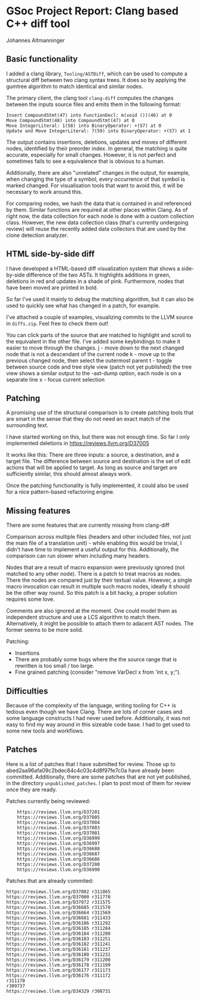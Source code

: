 GSoc Project Report: Clang based C++ diff tool
==============================================

Johannes Altmanninger


Basic functionality
-------------------

I added a clang library, `Tooling/ASTDiff`, which can be used to compute a
structural diff between two clang syntax trees. It does so by applying the
gumtree algorithm to match identical and similar nodes.

The primary client, the clang tool `clang-diff` computes the changes between
the inputs source files and emits them in the following format:

```
Insert CompoundStmt(47) into FunctionDecl: m(void ())(46) at 0
Move CompoundStmt(48) into CompoundStmt(47) at 0
Move IntegerLiteral: 1(58) into BinaryOperator: +(57) at 0
Update and Move IntegerLiteral: 7(59) into BinaryOperator: +(57) at 1
```

The output contains insertions, deletions, updates and moves of different
nodes, identified by their preorder index. In general, the matching is quite
accurate, especially for small changes. However, it is not perfect and
sometimes fails to see a equivalence that is obvious to a human.

Additionally, there are also "unrelated" changes in the output, for example,
when changing the type of a symbol, every occurrence of that symbol is marked
changed. For visualisation tools that want to avoid this, it will be
necessary to work around this.

For comparing nodes, we hash the data that is contained in and referenced by
them. Similar functions are required at other places within Clang.
As of right now, the data collection for each node is done with a custom
collection class. However, the new data collection class (that's currently
    undergoing review) will reuse the recently added data collectors that are
used by the clone detection analyzer.

HTML side-by-side diff
----------------------

I have developed a HTML-based diff visualization system that shows a
side-by-side difference of the two ASTs.  It highlights additions in green,
deletions in red and updates in a shade of pink.  Furthermore, nodes that
have been moved are printed in bold.

So far I've used it mainly to debug the matching algorithm, but it can also
be used to quickly see what has changed in a patch, for example.

I've attached a couple of examples, visualizing commits to the LLVM source
in `diffs.zip`. Feel free to check them out!

You can click parts of the source that are matched to highlight and scroll to
the equivalent in the other file.
I've added some keybindings to make it easier to move through the changes.
  j - move down to the next changed node that is not a descendant of the
      current node
  k - move up to the previous changed node, then select the outermost
      parent
  t - toggle between source code and tree style view (patch not yet published)
      the tree view shows a similar output to the -ast-dump option,
      each node is on a separate line
  x - focus current selection

Patching
--------

A promising use of the structural comparison is to create patching tools that
are smart in the sense that they do not need an exact match of the surrounding
text.

I have started working on this, but there was not enough time. So far I only
implemented deletions in https://reviews.llvm.org/D37005

It works like this: There are three inputs: a source, a destination, and
a target file. The difference between source and destination is the
set of edit actions that will be applied to target.
As long as source and target are sufficiently similar, this should
almost always work.

Once the patching functionality is fully implemented, it could also be used for
a nice pattern-based refactoring engine.

Missing features
----------------
There are some features that are currently missing from clang-diff

Comparison across multiple files (headers and other included files, not just
the main file of a translation unit) - while enabling this would be
trivial, I didn't have time to implement a useful output for this.
Additionally, the comparison can run slower when including many headers.

Nodes that are a result of macro expansion were previously ignored (not matched
to any other node). There is a patch to treat macros as nodes. There the
nodes are compared just by their textual value. However, a single macro
invocation can result in multiple such macro nodes, ideally it should
be the other way round. So this patch is a bit hacky, a proper solution
requires some love.

Comments are also ignored at the moment. One could model them as independent
structure and use a LCS algorithm to match them. Alternatively, it might be
possible to attach them to adacent AST nodes. The former seems to be more solid.

Patching:

 * Insertions
 * There are probably some bugs where the the source range that is rewritten
   is too small / too large.
 * Fine grained patching (consider "remove VarDecl x from 'int x, y;").

Difficulties
------------

Because of the complexity of the language, writing tooling for C++ is tedious
even though we have Clang. There are lots of corner cases and some language
constructs I had never used before. Additionally, it was not easy to find my
way around in this sizeable code base. I had to get used to some new tools and
workflows.

Patches
-------
Here is a list of patches that I have submitted for review.  Those up to
abed2aa96afa09c2bdec84c4c03c4d8f97fe7c0a have already been committed.
Additionally, there are some patches that are not yet published, in the
directory `unpublished_patches`. I plan to post most of them for review once
they are ready.


Patches currently being reviewed:
```
    https://reviews.llvm.org/D37201
    https://reviews.llvm.org/D37005
    https://reviews.llvm.org/D37004
    https://reviews.llvm.org/D37003
    https://reviews.llvm.org/D37001
    https://reviews.llvm.org/D36999
    https://reviews.llvm.org/D36997
    https://reviews.llvm.org/D36688
    https://reviews.llvm.org/D36687
    https://reviews.llvm.org/D36686
    https://reviews.llvm.org/D37200
    https://reviews.llvm.org/D36998
```
Patches that are already commited:
```
https://reviews.llvm.org/D37002 r311865
https://reviews.llvm.org/D37000 r311770
https://reviews.llvm.org/D37072 r311575
https://reviews.llvm.org/D36685 r311570
https://reviews.llvm.org/D36664 r311569
https://reviews.llvm.org/D36681 r311433
https://reviews.llvm.org/D36186 r311292
https://reviews.llvm.org/D36185 r311284
https://reviews.llvm.org/D36184 r311280
https://reviews.llvm.org/D36183 r311251
https://reviews.llvm.org/D36182 r311241
https://reviews.llvm.org/D36181 r311237
https://reviews.llvm.org/D36180 r311232
https://reviews.llvm.org/D36179 r311200
https://reviews.llvm.org/D36178 r311199
https://reviews.llvm.org/D36177 r311173
https://reviews.llvm.org/D36176 r311172
r311170
r309737
https://reviews.llvm.org/D34329 r308731
```
